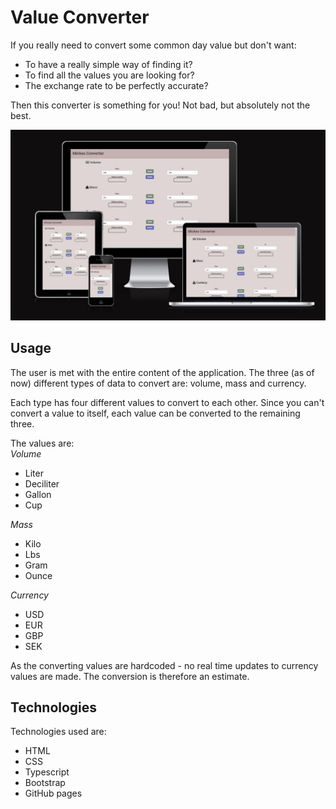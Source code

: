 # Value Converter
If you really need to convert some common day value but don't want:
- To have a really simple way of finding it?
- To find all the values you are looking for?
- The exchange rate to be perfectly accurate?

Then this converter is something for you! Not bad, but absolutely not the best.

![Image of the sites responsiveness](src/images/converter_responsiveness2.jpg)

## Usage
The user is met with the entire content of the application. The three (as of now) different types of data to convert are: volume, mass and currency.

Each type has four different values to convert to each other. Since you can't convert a value to itself, each value can be converted to the remaining three.

The values are: 
<br>
*Volume*

- Liter
- Deciliter
- Gallon
- Cup

*Mass*

- Kilo
- Lbs
- Gram
- Ounce

*Currency*
- USD
- EUR
- GBP
- SEK

As the converting values are hardcoded - no real time updates to currency values are made. The conversion is therefore an estimate.

## Technologies
Technologies used are:
- HTML
- CSS
- Typescript
- Bootstrap
- GitHub pages






